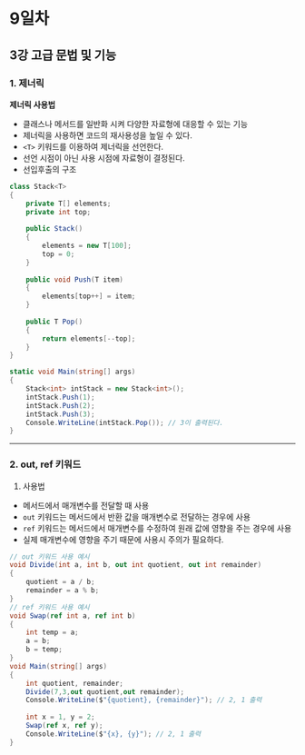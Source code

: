 # 9일차
## 3강 고급 문법 및 기능
### 1. 제너릭
**제너릭 사용법**
- 클래스나 메서드를 일반화 시켜 다양한 자료형에 대응할 수 있는 기능
- 제너릭을 사용하면 코드의 재사용성을 높일 수 있다.
- `<T>` 키워드를 이용하여 제너릭을 선언한다.
- 선언 시점이 아닌 사용 시점에 자료형이 결정된다.
- 선입후출의 구조
```cs
class Stack<T>
{
	private T[] elements;
    private int top;
    
    public Stack()
    {
    	elements = new T[100];
        top = 0;
    }
    
    public void Push(T item)
    {
    	elements[top++] = item;
    }
    
    public T Pop()
    {
    	return elements[--top];
    }
}

static void Main(string[] args)
{
	Stack<int> intStack = new Stack<int>();
    intStack.Push(1);
    intStack.Push(2);
    intStack.Push(3);
	Console.WriteLine(intStack.Pop()); // 3이 출력된다.    
}
```
---
### 2. out, ref 키워드
1. 사용법
- 메서드에서 매개변수를 전달할 때 사용
- `out` 키워드는 메서드에서 반환 값을 매개변수로 전달하는 경우에 사용
- `ref` 키워드는 메서드에서 매개변수를 수정하여 원래 값에 영향을 주는 경우에 사용
- 실제 매개변수에 영향을 주기 때문에 사용시 주의가 필요하다.
```cs
// out 키워드 사용 예시
void Divide(int a, int b, out int quotient, out int remainder)
{
	quotient = a / b;
    remainder = a % b;
}
// ref 키워드 사용 예시
void Swap(ref int a, ref int b)
{
	int temp = a;
    a = b;
    b = temp;
}
void Main(string[] args)
{
	int quotient, remainder;
    Divide(7,3,out quotient,out remainder);
    Console.WriteLine($"{quotient}, {remainder}"); // 2, 1 출력
    
    int x = 1, y = 2;
    Swap(ref x, ref y);
    Console.WriteLine($"{x}, {y}"); // 2, 1 출력
}
```
